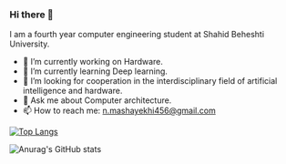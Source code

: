 ### Hi there 👋
I am a fourth year computer engineering student at Shahid Beheshti University.

- 🔭 I’m currently working on Hardware.
- 🌱 I’m currently learning Deep learning.
- 👯 I’m looking for cooperation in the interdisciplinary field of artificial intelligence and hardware.
- 💬 Ask me about Computer architecture.
- 📫 How to reach me: n.mashayekhi456@gmail.com

[![Top Langs](https://github-readme-stats.vercel.app/api/top-langs/?username=ngnma&layout=compact&theme=radical&hide_progress=true)](https://github.com/anuraghazra/github-readme-stats)

![Anurag's GitHub stats](https://github-readme-stats.vercel.app/api?username=ngnma&show_icons=true&theme=radical)

<!--
**ngnma/ngnma** is a ✨ _special_ ✨ repository because its `README.md` (this file) appears on your GitHub profile.

Here are some ideas to get you started:

- 🔭 I’m currently working on ...
- 🌱 I’m currently learning ...
- 👯 I’m looking to collaborate on ...
- 🤔 I’m looking for help with ...
- 💬 Ask me about ...
- 📫 How to reach me: ...
- 😄 Pronouns: ...
- ⚡ Fun fact: ...
-->
